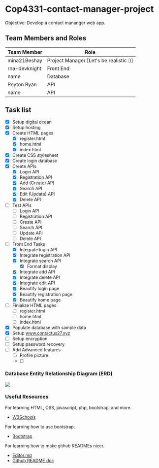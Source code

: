 # Cop4331-contact-manager-project

Objective: Develop a contact mananger web app.

## Team Members and Roles
| Team Member  | Role |
| ------------- | ------------- |
| mina21Beshay  | Project Manager [Let's be realistic :)] |
| rna-devknight  | Front End  |
| name  | Database  |
| Peyton Ryan  | API  |
| name  | API  |

## Task list

- [x] Setup digital ocean
- [x] Setup hosting
- [x] Create HTML pages
	- [x] register.html
	- [x] home.html
	- [x] index.html
- [x] Create CSS stylesheet
- [x] Create login database
- [X] Create APIs
	- [X] Login API
	- [X] Registration API
	- [X] Add (Create) API
	- [X] Search API
	- [X] Edit (Update) API
	- [X] Delete API
- [ ] Test APIs
	- [ ] Login API
	- [ ] Registration API
	- [ ] Create API
	- [ ] Search API
	- [ ] Update API
	- [ ] Delete API
- [ ] Front End Tasks
	- [X] Integrate login API
	- [X] Integrate registration API
	- [X] Integrate search API
		- [X] Format display
	- [X] Integrate add API
	- [X] Integrate delete API
	- [X] Integrate edit API
	- [X] Beautify login page
	- [X] Beautify registration page
	- [X] Beautify home page
- [ ] Finialize HTML pages
	- [ ] register.html
	- [ ] home.html
	- [ ] index.html
- [X] Populate database with sample data
- [X] Setup www.contactus27.xyz
- [ ] Setup encryption
- [ ] Setup password recovery
- [ ] Add Advanced features
	- [ ] Profile picture
	- [ ] 

### Database Entity Relationship Diagram (ERD)
![](https://github.com/mina21Beshay/Cop4331-contact-manager-project/blob/main/images/ERD_Type.png?raw=true)

### Useful Resources

For learning HTML, CSS, javascript, php, bootstrap, and more.
- [W3Schools](https://www.w3schools.com/)

For learning how to use bootstrap.
- [Bootstrap](https://getbootstrap.com/docs/5.0/getting-started/introduction/)

For learning how to make github READMEs nicer.
- [Editor.md](https://pandao.github.io/editor.md/en.html)
- [Github README doc](https://docs.github.com/en/github/writing-on-github/getting-started-with-writing-and-formatting-on-github/basic-writing-and-formatting-syntax)
